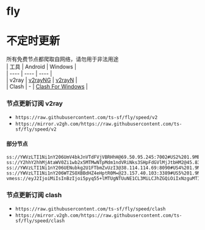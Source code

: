 # fly
# 不定时更新
所有免费节点都爬取自网络，请勿用于非法用途  
|  工具  | Android  | Windows  |  
|  ----  | ----   | ----  |  
| v2ray  | [v2rayNG](https://github.com/2dust/v2rayNG/releases) | [v2rayN](https://github.com/2dust/v2rayN/releases) |  
| Clash  | - | [Clash For Windows](https://github.com/2dust/clashN/releases) | 
  
### 节点更新订阅  v2ray
- `https://raw.githubusercontent.com/ts-sf/fly/speed/v2`  
- `https://mirror.v2gh.com/https://raw.githubusercontent.com/ts-sf/fly/speed/v2`  

#### 部分节点  
``` 
ss://YWVzLTI1Ni1nY206UmV4bkJnVTdFVjVBRHhH@69.50.95.245:7002#US2%201.9MB%2Fs
ss://Y2hhY2hhMjAtaWV0Zi1wb2x5MTMwNTpMdm1ndVRiNks3SHpFdGVlMjJtbHM2@45.83.21.66:14783#%E6%9C%AA%E7%9F%A513%20711.2KB%2Fs
ss://YWVzLTI1Ni1nY206UENubkg2U1FTbmZvUzI3@38.114.114.69:8090#US4%201.9MB%2Fs
ss://YWVzLTI1Ni1nY206WTZSOXBBdHZ4eHptR0M=@23.157.40.103:3389#US5%201.9MB%2Fs
vmess://eyJ2IjoiMiIsInBzIjoi5pyq55+lMTUgNTUuNE1CL3MiLCJhZGQiOiIxNzguMTI4LjIzNy42IiwicG9ydCI6IjMzODkiLCJpZCI6IjljMDUwYTg2LWQ2MTItNDhmMS1lYzMyLWU1NzNkZjA4YTFiNyIsImFpZCI6IjAiLCJzY3kiOiJhdXRvIiwibmV0IjoidGNwIiwidHlwZSI6Imh0dHAiLCJob3N0IjoiaW50ZXJuZXQubGlmZS5jb20uYnkiLCJwYXRoIjoiLyIsInRscyI6IiIsInNuaSI6IiIsInRlc3RfbmFtZSI6IjE1In0=
```
### 节点更新订阅  clash
- `https://raw.githubusercontent.com/ts-sf/fly/speed/clash`  
- `https://mirror.v2gh.com/https://raw.githubusercontent.com/ts-sf/fly/speed/clash`  


